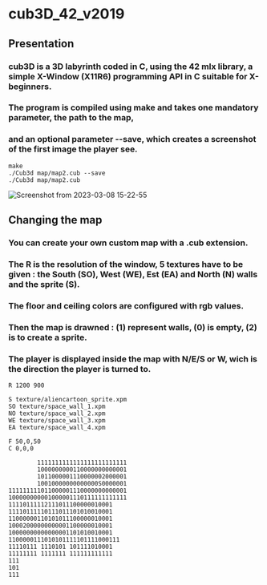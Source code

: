 # cub3D_42_v2019

## Presentation

### cub3D is a 3D labyrinth coded in C, using the 42 mlx library, a simple X-Window (X11R6) programming API in C suitable for X-beginners.
### The program is compiled using make and takes one mandatory parameter, the path to the map, 
### and an optional parameter --save, which creates a screenshot of the first image the player see.

```
make
./Cub3d map/map2.cub --save
./Cub3d map/map2.cub
```

![Screenshot from 2023-03-08 15-22-55](https://user-images.githubusercontent.com/46645713/223741248-534f2503-2ae2-4a94-af34-a3a69a91ab19.png)

## Changing the map

### You can create your own custom map with a .cub extension.
### The R is the resolution of the window, 5 textures have to be given : the South (SO), West (WE), Est (EA) and North (N) walls and the sprite (S).
### The floor and ceiling colors are configured with rgb values.
### Then the map is drawned : (1) represent walls, (0) is empty, (2) is to create a sprite.
### The player is displayed inside the map with N/E/S or W, wich is the direction the player is turned to.

```
R 1200 900

S texture/aliencartoon_sprite.xpm 
SO texture/space_wall_1.xpm 
NO texture/space_wall_2.xpm
WE texture/space_wall_3.xpm
EA texture/space_wall_4.xpm

F 50,0,50
C 0,0,0

        1111111111111111111111111
        1000000000110000000000001
        1011000001110000002000001
        10010000000000000S0000001
111111111011000001110000000000001
100000000001000001110111111111111
11110111112111011100000010001
11110111110111011101010010001
11000000110101011100000010001
10002000000000001100000010001
10000000000000001101010010001
1100000111010101111101111000111
11110111 1110101 101111010001
11111111 1111111 111111111111
111
101
111
```
